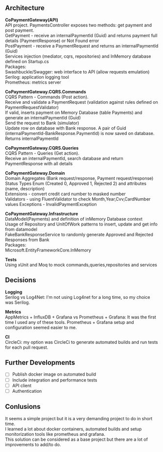 ## Architecture  

**CoPaymentGateway(API)**    
API project. PaymentsController exposes two methods: get payment and post payment.  
GetPayment - receive an internalPaymentId (Guid) and returns payment full details (PaymentResponse) or Not Found error    
PostPayment - receive a PaymentRequest and returns an internalPaymentId (Guid)  
Services injection (mediator, cqrs, repositories) and InMemory database defined on Startup.cs  
Packages:  
Swashbuckle/Swagger: web interface to API (allow requests emulation)  
Serilog: application logging tool  
Prometheus: metrics server  
  
**CoPaymentGateway.CQRS.Commands**    
CQRS Pattern - Commands (Post action).  
Receive and validate a PaymentRequest (validation against rules defined on PaymentRequestValidator)  
If valid, inserts payment on Memory Database (table Payments) and generate an internalPaymentId (Guid)  
Send the request to Bank (simulator)  
Update row on database with Bank response. A pair of Guid (internalPaymentId-BankResponse.PaymentId) is now saved on database.  
Returns internalPaymentId  
  
**CoPaymentGateway.CQRS.Queries**   
CQRS Pattern - Queries (Get action).  
Receive an internalPaymentId, search database and return PaymentResponse with all details  
  
**CoPaymentGateway.Domain**  
Domain Aggregates (Bank request/response, Payment request/response)  
Status Types Enum (Created 0, Approved 1, Rejected 2) and attributes (name, description)  
Extensions - convert credit card number to masked number  
Validators - using FluentValidator to check Month,Year,Cvv,CardNumber values
Exceptions - InvalidPaymentException
  
**CoPaymentGateway.Infrastructure**  
DataModel(Payments) and definition of inMemory Database context  
Usage of Repository and UnitOfWork patterns to insert, update and get info from datamodel  
FakeBankResponseService to randomly generate Approved and Rejected Responses from Bank  
Packages:  
Microsoft.EntityFrameworkCore.InMemory  
  
**Tests**  
Using xUnit and Moq to mock commands,queries,repositories and services  
  
## Decisions  
**Logging**  
Serilog vs Log4Net: I'm not using Log4net for a long time, so my choice was Serilog.  
  
**Metrics**  
AppMetrics + InfluxDB + Grafana vs Prometheus + Grafana: It was the first time I used any of these tools. Prometheus + Grafana setup and configuration seemed easier to me.  

**CI**  
CircleCi: my option was CircleCi to generate automated builds and run tests for each pull request.  
  
## Further Developments  
- [ ] Publish docker image on automated build  
- [ ] Include integration and performance tests  
- [ ] API client  
- [ ] Authentication  
  
## Conlusions  
It seems a simple project but it is a very demanding project to do in short time.  
I learned a lot about docker containers, automated builds and setup monitorization tools like prometheus and grafana.  
This solution can be considered as a base project but there are a lot of improvements to add/to do.
